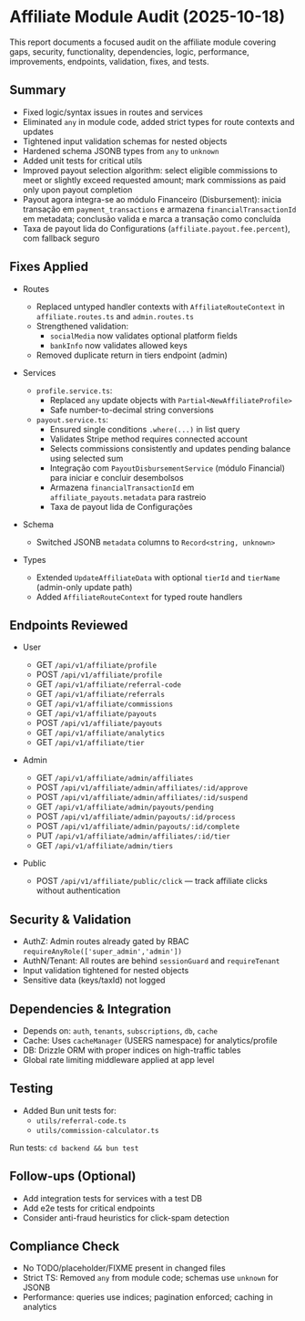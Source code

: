 # Affiliate Module Audit (2025-10-18)

This report documents a focused audit on the affiliate module covering gaps, security, functionality, dependencies, logic, performance, improvements, endpoints, validation, fixes, and tests.

## Summary

- Fixed logic/syntax issues in routes and services
- Eliminated `any` in module code, added strict types for route contexts and updates
- Tightened input validation schemas for nested objects
- Hardened schema JSONB types from `any` to `unknown`
- Added unit tests for critical utils
- Improved payout selection algorithm: select eligible commissions to meet or slightly exceed requested amount; mark commissions as paid only upon payout completion
- Payout agora integra-se ao módulo Financeiro (Disbursement): inicia transação em `payment_transactions` e armazena `financialTransactionId` em metadata; conclusão valida e marca a transação como concluída
- Taxa de payout lida do Configurations (`affiliate.payout.fee.percent`), com fallback seguro

## Fixes Applied

- Routes
  - Replaced untyped handler contexts with `AffiliateRouteContext` in `affiliate.routes.ts` and `admin.routes.ts`
  - Strengthened validation:
    - `socialMedia` now validates optional platform fields
    - `bankInfo` now validates allowed keys
  - Removed duplicate return in tiers endpoint (admin)

- Services
  - `profile.service.ts`:
    - Replaced `any` update objects with `Partial<NewAffiliateProfile>`
    - Safe number-to-decimal string conversions
  - `payout.service.ts`:
    - Ensured single conditions `.where(...)` in list query
    - Validates Stripe method requires connected account
    - Selects commissions consistently and updates pending balance using selected sum
    - Integração com `PayoutDisbursementService` (módulo Financial) para iniciar e concluir desembolsos
    - Armazena `financialTransactionId` em `affiliate_payouts.metadata` para rastreio
    - Taxa de payout lida de Configurações

- Schema
  - Switched JSONB `metadata` columns to `Record<string, unknown>`

- Types
  - Extended `UpdateAffiliateData` with optional `tierId` and `tierName` (admin-only update path)
  - Added `AffiliateRouteContext` for typed route handlers

## Endpoints Reviewed

- User
  - GET `/api/v1/affiliate/profile`
  - POST `/api/v1/affiliate/profile`
  - GET `/api/v1/affiliate/referral-code`
  - GET `/api/v1/affiliate/referrals`
  - GET `/api/v1/affiliate/commissions`
  - GET `/api/v1/affiliate/payouts`
  - POST `/api/v1/affiliate/payouts`
  - GET `/api/v1/affiliate/analytics`
  - GET `/api/v1/affiliate/tier`

- Admin
  - GET `/api/v1/affiliate/admin/affiliates`
  - POST `/api/v1/affiliate/admin/affiliates/:id/approve`
  - POST `/api/v1/affiliate/admin/affiliates/:id/suspend`
  - GET `/api/v1/affiliate/admin/payouts/pending`
  - POST `/api/v1/affiliate/admin/payouts/:id/process`
  - POST `/api/v1/affiliate/admin/payouts/:id/complete`
  - PUT `/api/v1/affiliate/admin/affiliates/:id/tier`
  - GET `/api/v1/affiliate/admin/tiers`

- Public
  - POST `/api/v1/affiliate/public/click` — track affiliate clicks without authentication

## Security & Validation

- AuthZ: Admin routes already gated by RBAC `requireAnyRole(['super_admin','admin'])`
- AuthN/Tenant: All routes are behind `sessionGuard` and `requireTenant`
- Input validation tightened for nested objects
- Sensitive data (keys/taxId) not logged

## Dependencies & Integration

- Depends on: `auth`, `tenants`, `subscriptions`, `db`, `cache`
- Cache: Uses `cacheManager` (USERS namespace) for analytics/profile
- DB: Drizzle ORM with proper indices on high-traffic tables
- Global rate limiting middleware applied at app level

## Testing

- Added Bun unit tests for:
  - `utils/referral-code.ts`
  - `utils/commission-calculator.ts`

Run tests: `cd backend && bun test`

## Follow-ups (Optional)

- Add integration tests for services with a test DB
- Add e2e tests for critical endpoints
- Consider anti-fraud heuristics for click-spam detection

## Compliance Check

- No TODO/placeholder/FIXME present in changed files
- Strict TS: Removed `any` from module code; schemas use `unknown` for JSONB
- Performance: queries use indices; pagination enforced; caching in analytics
